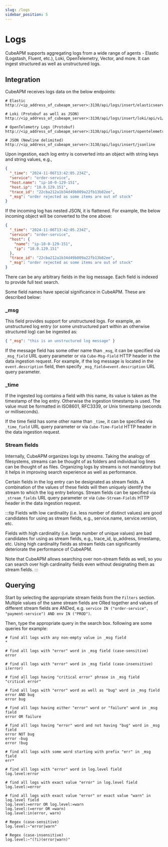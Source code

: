 ```yaml
---
slug: /logs
sidebar_position: 5
---
```


# Logs

CubeAPM supports aggregating logs from a wide range of agents - Elastic (Logstash, Fluent, etc.), Loki, OpenTelemetry, Vector, and more. It can ingest structured as well as unstructured logs.

## Integration

CubeAPM receives logs data on the below endpoints:

```shell
# Elastic
http://<ip_address_of_cubeapm_server>:3130/api/logs/insert/elasticsearch/_bulk

# Loki (Protobuf as well as JSON)
http://<ip_address_of_cubeapm_server>:3130/api/logs/insert/loki/api/v1/push

# OpenTelemetry Logs (Protobuf)
http://<ip_address_of_cubeapm_server>:3130/api/logs/insert/opentelemetry/v1/logs

# JSON (Newline delimited)
http://<ip_address_of_cubeapm_server>:3130/api/logs/insert/jsonline
```

Upon ingestion, each log entry is converted into an object with string keys and string values, e.g.,

```json
{
  "_time": "2024-11-06T13:42:05.234Z",
  "service": "order-service",
  "host.name": "ip-10-0-129-151",
  "host.ip": "10.0.129.151",
  "trace_id": "22cba212a1b34d49b009a22fb13b82ee",
  "_msg": "order rejected as some items are out of stock"
}
```

If the incoming log has nested JSON, it is flattened. For example, the below incoming object will be converted to the one above:

```json
{
  "_time": "2024-11-06T13:42:05.234Z",
  "service": "order-service",
  "host": {
    "name": "ip-10-0-129-151",
    "ip": "10.0.129.151"
  },
  "trace_id": "22cba212a1b34d49b009a22fb13b82ee",
  "_msg": "order rejected as some items are out of stock"
}
```

There can be any arbitrary fields in the log message. Each field is indexed to provide full text search.

Some field names have special significance in CubeAPM. These are described below:

### \_msg

This field provides support for unstructured logs. For example, an unstructured log entry (or some unstructured part within an otherwise structured log) can be ingested as:

```json
{ "_msg": "this is an unstructured log message" }
```

If the message field has some other name than `_msg`, it can be specified via `_msg_field` URL query parameter or via `Cube-Msg-Field` HTTP header in the data ingestion request. For example, if the log message is located in the `event.description` field, then specify `_msg_field=event.description` URL query parameter.

### \_time

If the ingested log contains a field with this name, its value is taken as the timestamp of the log entry. Otherwise the ingestion timestamp is used. The value must be formatted in ISO8601, RFC3339, or Unix timestamp (seconds or milliseconds).

If the time field has some other name than `_time`, it can be specified via `_time_field` URL query parameter or via `Cube-Time-Field` HTTP header in the data ingestion request.

### Stream fields

Internally, CubeAPM organizes logs by _streams_. Taking the analogy of filesystems, streams can be thought of as folders and individual log lines can be thought of as files. Organizing logs by streams is not mandatory but it helps in improving search experience as well as performance.

Certain fields in the log entry can be designated as stream fields. A combination of the values of these fields will then uniquely identify the stream to which the log entry belongs. Stream fields can be specified via `_stream_fields` URL query parameter or via `Cube-Stream-Fields` HTTP header in the data ingestion request.

:::tip
Fields with low cardinality (i.e. less number of distinct values) are good candidates for using as stream fields, e.g., service.name, service.version, etc.

Fields with high cardinality (i.e. large number of unique values) are bad candidates for using as stream fields, e.g., trace_id, ip_address, timestamp, etc. Using high cardinality fields as stream fields can significantly deteriorate the performance of CubeAPM.

Note that CubeAPM allows searching over non-stream fields as well, so you can search over high cardinality fields even without designating them as stream fields.
:::

## Querying

Start by selecting the appropriate stream fields from the `Filters` section. Multiple values of the same stream fields are ORed together and values of different stream fields are ANDed, e.g. `service IN ("order-service", "payment-service") AND env IN ("PROD")`.

Then, type the appropriate query in the search box. following are some queries for example:

```shell
# find all logs with any non-empty value in _msg field
*

# find all logs with "error" word in _msg field (case-sensitive)
error

# find all logs with "error" word in _msg field (case-insensitive)
i(error)

# find all logs having "critical error" phrase in _msg field
"critical error"

# find all logs with "error" word as well as "bug" word in _msg field
error AND bug
error bug

# find all logs having either "error" word or "failure" word in _msg field
error OR failure

# find all logs having "error" word and not having "bug" word in _msg field
error NOT bug
error -bug
error !bug

# find all logs with some word starting with prefix "err" in _msg field
err*

# find all logs with "error" word in log.level field
log.level:error

# find all logs with exact value "error" in log.level field
log.level:=error

# find all logs with exact value "error" or exact value "warn" in log.level field
log.level:=error OR log.level:=warn
log.level:(=error OR =warn)
log.level:in(error, warn)

# Regex (case-sensitive)
log.level:~"error|warn"

# Regex (case-insensitive)
log.level:~"(?i)(error|warn)"
```
